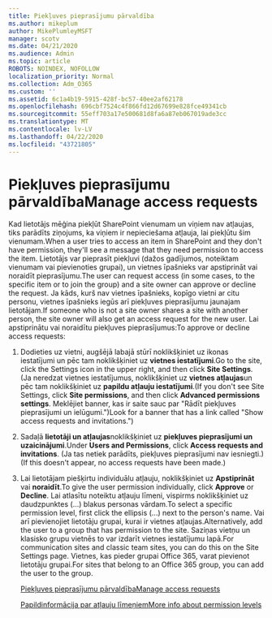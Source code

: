 ```yaml
---
title: Piekļuves pieprasījumu pārvaldība
ms.author: mikeplum
author: MikePlumleyMSFT
manager: scotv
ms.date: 04/21/2020
ms.audience: Admin
ms.topic: article
ROBOTS: NOINDEX, NOFOLLOW
localization_priority: Normal
ms.collection: Adm_O365
ms.custom: ''
ms.assetid: 6c1a4b19-5915-428f-bc57-40ee2af62178
ms.openlocfilehash: 696cbf7524c4f866fd12d67699e828fce49341cb
ms.sourcegitcommit: 55eff703a17e500681d8fa6a87eb067019ade3cc
ms.translationtype: MT
ms.contentlocale: lv-LV
ms.lasthandoff: 04/22/2020
ms.locfileid: "43721805"
---
```

# <a name="manage-access-requests"></a><span data-ttu-id="6150a-102">Piekļuves pieprasījumu pārvaldība</span><span class="sxs-lookup"><span data-stu-id="6150a-102">Manage access requests</span></span>

<span data-ttu-id="6150a-103">Kad lietotājs mēģina piekļūt SharePoint vienumam un viņiem nav atļaujas, tiks parādīts ziņojums, ka viņiem ir nepieciešama atļauja, lai piekļūtu šim vienumam.</span><span class="sxs-lookup"><span data-stu-id="6150a-103">When a user tries to access an item in SharePoint and they don't have permission, they'll see a message that they need permission to access the item.</span></span> <span data-ttu-id="6150a-104">Lietotājs var pieprasīt piekļuvi (dažos gadījumos, noteiktam vienumam vai pievienoties grupai), un vietnes īpašnieks var apstiprināt vai noraidīt pieprasījumu.</span><span class="sxs-lookup"><span data-stu-id="6150a-104">The user can request access (in some cases, to the specific item or to join the group) and a site owner can approve or decline the request.</span></span> <span data-ttu-id="6150a-105">Ja kāds, kurš nav vietnes īpašnieks, kopīgo vietni ar citu personu, vietnes īpašnieks iegūs arī piekļuves pieprasījumu jaunajam lietotājam.</span><span class="sxs-lookup"><span data-stu-id="6150a-105">If someone who is not a site owner shares a site with another person, the site owner will also get an access request for the new user.</span></span> <span data-ttu-id="6150a-106">Lai apstiprinātu vai noraidītu piekļuves pieprasījumus:</span><span class="sxs-lookup"><span data-stu-id="6150a-106">To approve or decline access requests:</span></span>
  
1. <span data-ttu-id="6150a-107">Dodieties uz vietni, augšējā labajā stūrī noklikšķiniet uz ikonas iestatījumi un pēc tam noklikšķiniet uz **vietnes iestatījumi**.</span><span class="sxs-lookup"><span data-stu-id="6150a-107">Go to the site, click the Settings icon in the upper right, and then click **Site Settings**.</span></span> <span data-ttu-id="6150a-108">(Ja neredzat vietnes iestatījumus, noklikšķiniet uz **vietnes atļaujas**un pēc tam noklikšķiniet uz **papildu atļauju iestatījumi**.</span><span class="sxs-lookup"><span data-stu-id="6150a-108">(If you don't see Site Settings, click **Site permissions**, and then click **Advanced permissions settings**.</span></span> <span data-ttu-id="6150a-109">Meklējiet banner, kas ir saite sauc par "Rādīt piekļuves pieprasījumi un ielūgumi.")</span><span class="sxs-lookup"><span data-stu-id="6150a-109">Look for a banner that has a link called "Show access requests and invitations.")</span></span>
    
2. <span data-ttu-id="6150a-110">Sadaļā **lietotāji un atļaujas**noklikšķiniet uz **piekļuves pieprasījumi un uzaicinājumi**.</span><span class="sxs-lookup"><span data-stu-id="6150a-110">Under **Users and Permissions**, click **Access requests and invitations**.</span></span> <span data-ttu-id="6150a-111">(Ja tas netiek parādīts, piekļuves pieprasījumi nav iesniegti.)</span><span class="sxs-lookup"><span data-stu-id="6150a-111">(If this doesn't appear, no access requests have been made.)</span></span>
    
3. <span data-ttu-id="6150a-112">Lai lietotājam piešķirtu individuālu atļauju, noklikšķiniet uz **Apstiprināt** vai **noraidīt**.</span><span class="sxs-lookup"><span data-stu-id="6150a-112">To give the user permission individually, click **Approve** or **Decline**.</span></span> <span data-ttu-id="6150a-113">Lai atlasītu noteiktu atļauju līmeni, vispirms noklikšķiniet uz daudzpunktes (...) blakus personas vārdam.</span><span class="sxs-lookup"><span data-stu-id="6150a-113">To select a specific permission level, first click the ellipsis (...) next to the person's name.</span></span> <span data-ttu-id="6150a-114">Vai arī pievienojiet lietotāju grupai, kurai ir vietnes atļaujas.</span><span class="sxs-lookup"><span data-stu-id="6150a-114">Alternatively, add the user to a group that has permission to the site.</span></span> <span data-ttu-id="6150a-115">Saziņas vietņu un klasisko grupu vietnēs to var izdarīt vietnes iestatījumu lapā.</span><span class="sxs-lookup"><span data-stu-id="6150a-115">For communication sites and classic team sites, you can do this on the Site Settings page.</span></span> <span data-ttu-id="6150a-116">Vietnes, kas pieder grupai Office 365, varat pievienot lietotāju grupai.</span><span class="sxs-lookup"><span data-stu-id="6150a-116">For sites that belong to an Office 365 group, you can add the user to the group.</span></span>
    
    [<span data-ttu-id="6150a-117">Piekļuves pieprasījumu pārvaldība</span><span class="sxs-lookup"><span data-stu-id="6150a-117">Manage access requests </span></span>](https://go.microsoft.com/fwlink/?linkid=2008747)
    
    [<span data-ttu-id="6150a-118">Papildinformācija par atļauju līmeņiem</span><span class="sxs-lookup"><span data-stu-id="6150a-118">More info about permission levels</span></span>](https://go.microsoft.com/fwlink/?linkid=867071)
    

